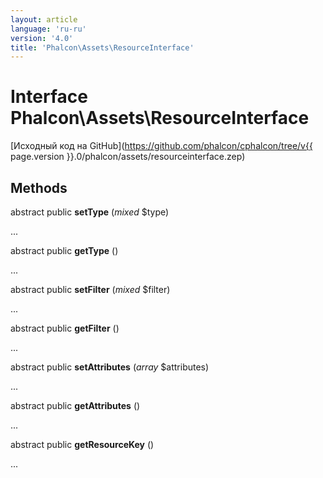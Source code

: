 ```yaml
---
layout: article
language: 'ru-ru'
version: '4.0'
title: 'Phalcon\Assets\ResourceInterface'
---
```

# Interface **Phalcon\Assets\ResourceInterface**

[Исходный код на GitHub](https://github.com/phalcon/cphalcon/tree/v{{ page.version }}.0/phalcon/assets/resourceinterface.zep)

## Methods

abstract public **setType** (*mixed* $type)

...

abstract public **getType** ()

...

abstract public **setFilter** (*mixed* $filter)

...

abstract public **getFilter** ()

...

abstract public **setAttributes** (*array* $attributes)

...

abstract public **getAttributes** ()

...

abstract public **getResourceKey** ()

...